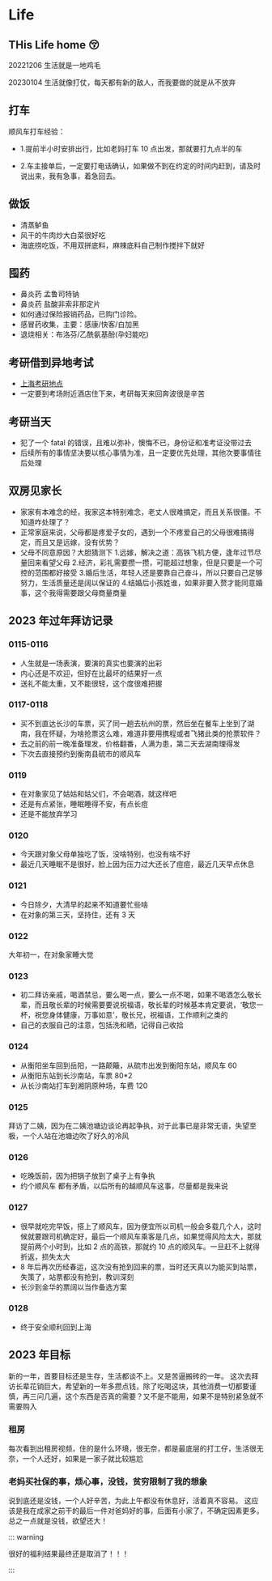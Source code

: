 # Life

## THis Life home :kissing_closed_eyes:

20221206 生活就是一地鸡毛

20230104 生活就像打仗，每天都有新的敌人，而我要做的就是从不放弃

## 打车

顺风车打车经验：

- 1.提前半小时安排出行，比如老妈打车 10 点出发，那就要打九点半的车

- 2.车主接单后，一定要打电话确认，如果做不到在约定的时间内赶到，请及时说出来，我有急事，着急回去。

## 做饭

- 清蒸鲈鱼
- 风干的牛肉炒大白菜很好吃
- 海底捞吃饭，不用双拼底料，麻辣底料自己制作搅拌下就好

## 囤药

- 鼻炎药 孟鲁司特钠
- 鼻炎药 盐酸非索非那定片
- 如何通过保险报销药品，已购门诊险。
- 感冒药收集，主要：感康/快客/白加黑
- 退烧相关：布洛芬/乙酰氨基酚(孕妇能吃)

## 考研借到异地考试

- [上海考研地点](https://zsb.gench.edu.cn/)
- 一定要到考场附近酒店住下来，考研每天来回奔波很是辛苦

## 考研当天

- 犯了一个 fatal 的错误，且难以弥补，懊悔不已，身份证和准考证没带过去
- 后续所有的事情坚决要以核心事情为准，且一定要优先处理，其他次要事情往后处理

## 双房见家长

- 家家有本难念的经，我家这本特别难念，老丈人很难搞定，而且关系很僵。不知道咋处理了？
- 正常家庭来说，父母都是疼爱子女的，遇到一个不疼爱自己的父母很难搞得定，而且又是远嫁，没有优势？
- 父母不同意原因？大胆猜测下 1.远嫁，解决之道：高铁飞机方便，逢年过节尽量回来看望父母 2.经济，彩礼需要攒一攒，可能超过想象，但是只要是一个可控的范围都好接受 3.婚后生活，年轻人还是要靠自己奋斗，所以只要自己足够努力，生活质量还是阔以保证的 4.结婚后小孩姓谁，如果非要入赘才能同意婚事，这个我得需要跟父母商量商量

## 2023 年过年拜访记录

### 0115-0116

- 人生就是一场表演，要演的真实也要演的出彩
- 内心还是不欢迎，但好在比最坏的结果好一点
- 送礼不能太重，又不能很轻，这个度很难把握

### 0117-0118

- 买不到直达长沙的车票，买了同一趟去杭州的票，然后坐在餐车上坐到了湖南，我在怀疑，为啥抢票这么难，难道非要用携程或者飞猪此类的抢票软件？
- 去之前的前一晚准备理发，价格翻番，人满为患，第二天去湖南理得发
- 下次去直接预约到衡南县硫市的顺风车

### 0119

- 在对象家见了姑姑和姑父们，不会喝酒，就这样吧
- 还是有点紧张，睡眠睡得不安，有点长痘
- 还是不能放弃学习

### 0120

- 今天跟对象父母单独吃了饭，没啥特别，也没有啥不好
- 最近几天睡眠不是很好，脸上因为压力过大还长了痘痘，最近几天早点休息

### 0121

- 今日除夕，大清早的起来不知道要忙些啥
- 在对象的第三天，坚持住，还有 3 天

### 0122

大年初一，在对象家睡大觉

### 0123

- 初二拜访亲戚，喝酒禁忌，要么喝一点，要么一点不喝，如果不喝酒怎么敬长辈，而且敬长辈的时候需要要说祝福语，敬长辈的时候基本肯定要说，‘敬您一杯，祝您身体健康，万事如意’，敬长兄，祝福语，工作顺利之类的
- 自己的衣服自己的注意，包括洗和晒，记得自己收拾

### 0124

- 从衡阳坐车回到岳阳，一路颠簸，从硫市出发到衡阳东站，顺风车 60
- 从衡阳东站到长沙南站，车票 80\*2
- 从长沙南站打车到湘阴原种场，车费 120

### 0125

拜访了二姨，因为在二姨池塘边谈论再起争执，对于此事已是非常无语，失望至极，一个人站在池塘边吹了好久的冷风

### 0126

- 吃晚饭前，因为把锅子放到了桌子上有争执
- 约个顺风车 都有矛盾，以后所有的越顺风车这事，尽量都是我来说

### 0127

- 很早就吃完早饭，搭上了顺风车，因为便宜所以司机一般会多载几个人，这时候就要跟司机确定好，最后一个顺风车乘客是几点，如果觉得风险太大，那就提前两个小时到，比如 2 点的高铁，那就约 10 点的顺风车。一旦赶不上就得折返，损失太大
- 8 年后再次历经春运，这次没有抢到回来的票，当时还天真以为能买到站票，失策了，站票都没有抢到，教训深刻
- 长沙到金华的票阔以当作备选方案

### 0128

- 终于安全顺利回到上海

## 2023 年目标

新的一年，首要目标还是生存，生活都谈不上。又是苦逼搬砖的一年。
这次去拜访长辈花销巨大，希望新的一年多攒点钱，除了吃喝这块，其他消费一切都要谨慎，再三问几遍，这个东西是否真的需要？又不是不能用，如果不是特别紧急就不需要购入

### 租房

每次看到出租房视频，住的是什么环境，很无奈，都是最底层的打工仔，生活很无奈，一个人还好，如果是一家子就比较尴尬

### 老妈买社保的事，烦心事，没钱，贫穷限制了我的想象

说到底还是没钱，一个人好辛苦，为此上午都没有休息好，活着真不容易。
这应该是我在成家之前干的最后一件对爸妈好的事，后面有小家了，不确定因素更多。总之一点就是没钱，欲望还大！

::: warning

很好的福利结果最终还是取消了！！！

:::

